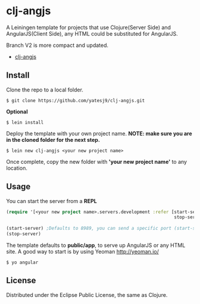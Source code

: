 # clj-angjs
A Leiningen template for projects that use Clojure(Server Side) and AngularJS(Client Side), any HTML could be substituted for AngularJS.

Branch V2 is more compact and updated.

* [clj-angjs](http://yatesj9.github.io/clj-angjs/)

## Install

Clone the repo to a local folder.

	$ git clone https://github.com/yatesj9/clj-angjs.git

**Optional**

	$ lein install

Deploy the template with your own project name. **NOTE: make sure you are in the cloned folder for the next step.** 

	$ lein new clj-angjs <your new project name>

Once complete, copy the new folder with **'your new project name'** to any location.
	
## Usage

You can start the server from a **REPL**

```clojure
(require '[<your new project name>.servers.development :refer [start-server
	                                                           stop-server]])
	                                                       
(start-server) ;Defaults to 8989, you can send a specific port (start-server "8080")
(stop-server)
```

The template defaults to **public/app**, to serve up AngularJS or any HTML site. A good way to start is by using Yeoman <http://yeoman.io/>
	
	$ yo angular 
	

## License

Distributed under the Eclipse Public License, the same as Clojure.